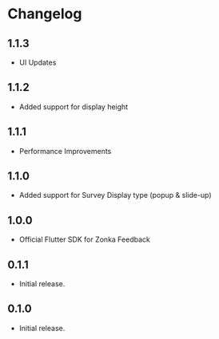 # Changelog

## 1.1.3
- UI Updates

## 1.1.2
- Added support for display height

## 1.1.1
- Performance Improvements

## 1.1.0
- Added support for Survey Display type (popup & slide-up)

## 1.0.0
- Official Flutter SDK for Zonka Feedback

## 0.1.1
- Initial release.

## 0.1.0
- Initial release.



